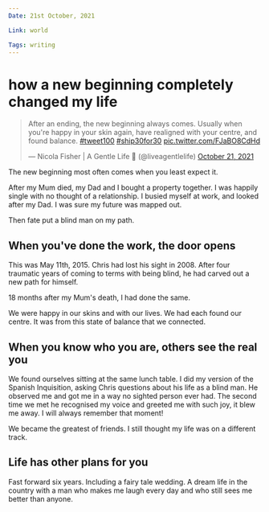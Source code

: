 ```yaml
---
Date: 21st October, 2021

Link: world

Tags: writing
---
```


# how a new beginning completely changed my life

<blockquote class="twitter-tweet"><p lang="en" dir="ltr">After an ending, the new beginning always comes. Usually when you&#39;re happy in your skin again, have realigned with your centre, and found balance. <a href="https://twitter.com/hashtag/tweet100?src=hash&amp;ref_src=twsrc%5Etfw">#tweet100</a> <a href="https://twitter.com/hashtag/ship30for30?src=hash&amp;ref_src=twsrc%5Etfw">#ship30for30</a> <a href="https://t.co/FJaBO8CdHd">pic.twitter.com/FJaBO8CdHd</a></p>&mdash; Nicola Fisher | A Gentle Life 🚢 (@liveagentlelife) <a href="https://twitter.com/liveagentlelife/status/1451292758627557381?ref_src=twsrc%5Etfw">October 21, 2021</a></blockquote> <script async src="https://platform.twitter.com/widgets.js" charset="utf-8"></script>

The new beginning most often comes when you least expect it.

After my Mum died, my Dad and I bought a property together. I was happily single with no thought of a relationship. I busied myself at work, and looked after my Dad. I was sure my future was mapped out.

Then fate put a blind man on my path.

## When you've done the work, the door opens

This was May 11th, 2015. Chris had lost his sight in 2008. After four traumatic years of coming to terms with being blind, he had carved out a new path for himself.

18 months after my Mum's death, I had done the same.

We were happy in our skins and with our lives. We had each found our centre. It was from this state of balance that we connected.

## When you know who you are, others see the real you

We found ourselves sitting at the same lunch table. I did my version of the Spanish Inquisition, asking Chris questions about his life as a blind man. He observed me and got me in a way no sighted person ever had. The second time we met he recognised my voice and greeted me with such joy, it blew me away. I will always remember that moment!

We became the greatest of friends. I still thought my life was on a different track.

## Life has other plans for you

Fast forward six years. Including a fairy tale wedding. A dream life in the country with a man who makes me laugh every day and who still sees me better than anyone.